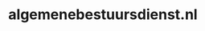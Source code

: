 ---
layout: post
title:  "algemenebestuursdienst.nl"
internal_url:  "/data/algemenebestuursdienst.nl.html"
categories: dutchgov
---